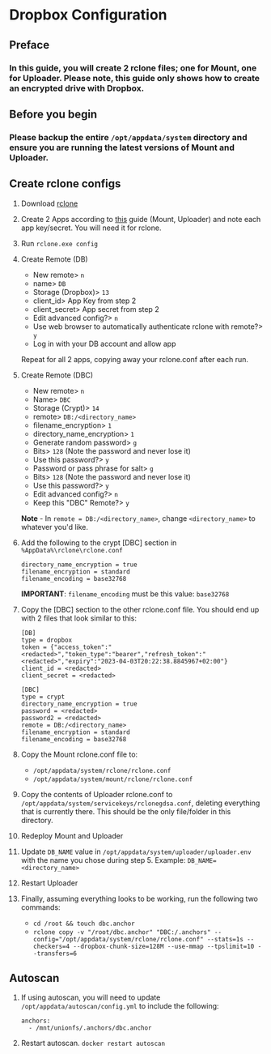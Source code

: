 # Dropbox Configuration

## **Preface**
### In this guide, you will create 2 rclone files; one for Mount, one for Uploader. Please note, this guide only shows how to create an encrypted drive with Dropbox.

## **Before you begin**
### Please backup the entire `/opt/appdata/system` directory and ensure you are running the latest versions of Mount and Uploader.

## **Create rclone configs**
1. Download [rclone](https://rclone.org/downloads/)

1. Create 2 Apps according to [this](https://rclone.org/dropbox/#get-your-own-dropbox-app-id) guide (Mount, Uploader) and note each app key/secret. You will need it for rclone.

1. Run `rclone.exe config`

1. Create Remote (DB)

    - New remote> `n`
    - name> `DB`
    - Storage (Dropbox)> `13`
    - client_id> App Key from step 2
    - client_secret> App secret from step 2
    - Edit advanced config?> `n`
    - Use web browser to automatically authenticate rclone with remote?> `y`
    - Log in with your DB account and allow app
   
   Repeat for all 2 apps, copying away your rclone.conf after each run.

1. Create Remote (DBC)

    - New remote> `n`
    - Name> `DBC`
    - Storage (Crypt)> `14`
    - remote> `DB:/<directory_name>`
    - filename_encryption> `1`
    - directory_name_encryption> `1`
    - Generate random password> `g`
    - Bits> `128` (Note the password and never lose it)
    - Use this password?> `y`
    - Password or pass phrase for salt> `g`
    - Bits> `128` (Note the password and never lose it)
    - Use this password?> `y`
    - Edit advanced config?> `n`
    - Keep this "DBC" Remote?> `y`
   
   **Note** - In `remote = DB:/<directory_name>`, change `<directory_name>` to whatever you'd like.

1. Add the following to the crypt [DBC] section in `%AppData%\rclone\rclone.conf`
   ```
   directory_name_encryption = true
   filename_encryption = standard
   filename_encoding = base32768
   ```

    **IMPORTANT**: `filename_encoding` must be this value: `base32768`
1. Copy the [DBC] section to the other rclone.conf file. You should end up with 2 files that look similar to this:
   ```
   [DB]
   type = dropbox
   token = {"access_token":"<redacted>","token_type":"bearer","refresh_token":"<redacted>","expiry":"2023-04-03T20:22:38.8845967+02:00"}
   client_id = <redacted>
   client_secret = <redacted>
   
   [DBC]
   type = crypt
   directory_name_encryption = true
   password = <redacted>
   password2 = <redacted>
   remote = DB:/<directory_name>
   filename_encryption = standard
   filename_encoding = base32768
   ```

1. Copy the Mount rclone.conf file to:

    - `/opt/appdata/system/rclone/rclone.conf`
    - `/opt/appdata/system/mount/rclone/rclone.conf`

1. Copy the contents of Uploader rclone.conf to `/opt/appdata/system/servicekeys/rclonegdsa.conf`, deleting everything that is currently there. This should be the only file/folder in this directory.

1. Redeploy Mount and Uploader

1. Update `DB_NAME` value in `/opt/appdata/system/uploader/uploader.env` with the name you chose during step 5. Example: `DB_NAME=<directory_name>`

1. Restart Uploader

1. Finally, assuming everything looks to be working, run the following two commands:

    - `cd /root && touch dbc.anchor`
    - `rclone copy -v "/root/dbc.anchor" "DBC:/.anchors" --config="/opt/appdata/system/rclone/rclone.conf" --stats=1s --checkers=4 --dropbox-chunk-size=128M --use-mmap --tpslimit=10 --transfers=6`

## **Autoscan**

1. If using autoscan, you will need to update `/opt/appdata/autoscan/config.yml` to include the following:

   ```
   anchors:
     - /mnt/unionfs/.anchors/dbc.anchor
   ```

2. Restart autoscan. `docker restart autoscan`

